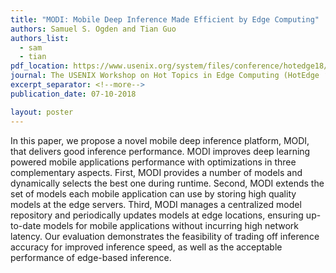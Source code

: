 ```yaml
---
title: "MODI: Mobile Deep Inference Made Efficient by Edge Computing"
authors: Samuel S. Ogden and Tian Guo
authors_list: 
  - sam
  - tian
pdf_location: https://www.usenix.org/system/files/conference/hotedge18/hotedge18-papers-ogden.pdf
journal: The USENIX Workshop on Hot Topics in Edge Computing (HotEdge ‘18)
excerpt_separator: <!--more-->
publication_date: 07-10-2018

layout: poster
---
```


In this paper, we propose a novel mobile deep inference platform, MODI, that delivers good inference performance. <!--more--> MODI improves deep learning powered mobile applications performance with optimizations in three complementary aspects. First, MODI provides a number of models and dynamically selects the best one during runtime. Second, MODI extends the set of models each mobile application can use by storing high quality models at the edge servers. Third, MODI manages a centralized model repository and periodically updates models at edge locations, ensuring up-to-date models for mobile applications without incurring high network latency. Our evaluation demonstrates the feasibility of trading off inference accuracy for improved inference speed, as well as the acceptable performance of edge-based inference.